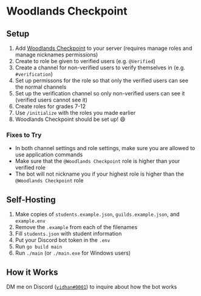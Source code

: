 # Woodlands Checkpoint

## Setup

1. Add [Woodlands Checkpoint](https://discord.com/api/oauth2/authorize?client_id=896067278393712651&permissions=402653184&scope=bot%20applications.commands) to your server (requires manage roles and manage nicknames permissions)
2. Create to role be given to verified users (e.g. `@Verified`)
3. Create a channel for non-verified users to verify themselves in (e.g. `#verification`)
4. Set up permissons for the role so that only the verified users can see the normal channels
5. Set up the verification channel so only non-verified users can see it (verified users cannot see it)
6. Create roles for grades 7-12
7. Use `/initialize` with the roles you made earlier
8. Woodlands Checkpoint should be set up! 😄

### Fixes to Try

- In both channel settings and role settings, make sure you are allowed to use application commands
- Make sure that the `@Woodlands Checkpoint` role is higher than your verified role
- The bot will not nickname you if your highest role is higher than the `@Woodlands Checkpoint` role

## Self-Hosting

1. Make copies of `students.example.json`, `guilds.example.json`, and `example.env`
2. Remove the `.example` from each of the filenames
3. Fill `students.json` with student information
4. Put your Discord bot token in the `.env`
5. Run `go build main`
6. Run `./main` (or `./main.exe` for Windows users)

## How it Works

DM me on Discord ([`vidhan#0001`](https://discord.com/users/277507281652940800)) to inquire about how the bot works